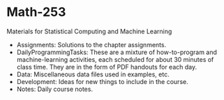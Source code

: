 Math-253
========

Materials for Statistical Computing and Machine Learning

* Assignments: Solutions to the chapter assignments.
* DailyProgrammingTasks: These are a mixture of how-to-program and machine-learning activities, each scheduled for about 30 minutes of class time. They are in the form of PDF handouts for each day.
* Data: Miscellaneous data files used in examples, etc.
* Development: Ideas for new things to include in the course.
* Notes: Daily course notes.

